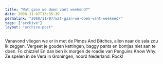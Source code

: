 ```yaml
---
title: "Wat gaan we doen vant weekend?"
date: 2008-11-07T13:35:39
permalink: "2008/11/07/wat-gaan-we-doen-vant-weekend/"
tags: ["archive"]
layout: "archive-post"
---
```

Vanavond vliegen we er in met de Pimps And Bitches, allen naar de sala zou ik zeggen. Vergeet je gouden kettingen, baggy pants en bontjas niet aan te doen. Fo chizzle! En dan ben ik morgen de roadie van Penguins Know Why. Ze spelen in de Vera in Groningen, noord Nederland. Rock!
